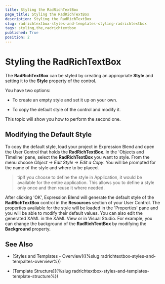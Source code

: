```yaml
---
title: Styling the RadRichTextBox
page_title: Styling the RadRichTextBox
description: Styling the RadRichTextBox
slug: radrichtextbox-styles-and-templates-styling-radrichtextbox
tags: styling,the,radrichtextbox
published: True
position: 2
---
```


# Styling the RadRichTextBox

The __RadRichTextBox__ can be styled by creating an appropriate __Style__ and setting it to the __Style__ property of the control. 

You have two options:

* To create an empty style and set it up on your own. 

* To copy the default style of the control and modify it.

This topic will show you how to perform the second one.

## Modifying the Default Style

To copy the default style, load your project in Expression Blend and open the User Control that holds the __RadRichTextBox__. In the 'Objects and Timeline' pane, select the __RadRichTextBox__ you want to style. From the menu choose *Object -> Edit Style -> Edit a Copy*. You will be prompted for the name of the style and where to be placed.

>tipIf you choose to define the style in Application, it would be available for the entire application. This allows you to define a style only once and then reuse it where needed.

After clicking 'OK', Expression Blend will generate the default style of the __RadRichTextBox__ control in the __Resources__ section of your User Control. The properties available for the style will be loaded in the 'Properties' pane and you will be able to modify their default values. You can also edit the generated XAML in the XAML View or in Visual Studio. For example, you can change the background of the __RadRichTextBox__ by modifying the __Background__ property.

## See Also

 * [Styles and Templates - Overview]({%slug radrichtextbox-styles-and-tempaltes-overview%})

 * [Template Structure]({%slug radrichtextbox-styles-and-templates-template-structure%})
